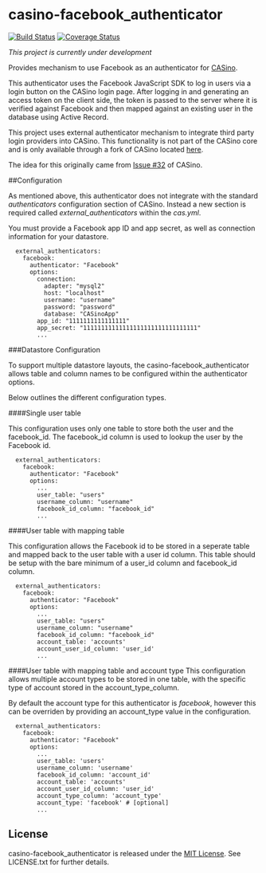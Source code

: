 # casino-facebook_authenticator
[![Build Status](https://travis-ci.org/craigweston/casino-facebook_authenticator.svg?branch=master)](https://travis-ci.org/craigweston/casino-facebook_authenticator)
[![Coverage Status](https://coveralls.io/repos/craigweston/casino-facebook_authenticator/badge.svg)](https://coveralls.io/r/craigweston/casino-facebook_authenticator)

*This project is currently under development*

Provides mechanism to use Facebook as an authenticator for [CASino](https://github.com/rbCAS/CASino).

This authenticator uses the Facebook JavaScript SDK to log in users via a login button on the CASino login page. After logging in and generating an access token on the client side, the token is passed to the server where it is verified against Facebook and then mapped against an existing user in the database using Active Record.

This project uses external authenticator mechanism to integrate third party login providers into CASino. This functionality is not part of the CASino core and is only available through a fork of CASino located [here](https://github.com/craigweston/CASino).

The idea for this originally came from [Issue #32](https://github.com/rbCAS/CASino/issues/32) of CASino.

##Configuration

As mentioned above, this authenticator does not integrate with the standard *authenticators* configuration section of CASino. Instead a new section is required called *external_authenticators* within the *cas.yml*.

You must provide a Facebook app ID and app secret, as well as connection information for your datastore.

```
  external_authenticators:
    facebook:
      authenticator: "Facebook"
      options:
        connection:
          adapter: "mysql2"
          host: "localhost"
          username: "username"
          password: "password"
          database: "CASinoApp"
        app_id: "1111111111111111"
        app_secret: "11111111111111111111111111111111"
        ...

```

###Datastore Configuration

To support multiple datastore layouts, the casino-facebook_authenticator allows table and column names to be configured within the authenticator options.

Below outlines the different configuration types.

####Single user table

This configuration uses only one table to store both the user and the facebook_id. The facebook_id column is used to lookup the user by the Facebook id.

```
  external_authenticators:
    facebook:
      authenticator: "Facebook"
      options:
        ...
        user_table: "users"
        username_column: "username"
        facebook_id_column: "facebook_id"
        ...
```

####User table with mapping table

This configuration allows the Facebook id to be stored in a seperate table and mapped back to the user table with a user id column. This table should be setup with the bare minimum of a user_id column and facebook_id column.

```
  external_authenticators:
    facebook:
      authenticator: "Facebook"
      options:
        ...
        user_table: "users"
        username_column: "username"
        facebook_id_column: "facebook_id"
        account_table: 'accounts'
        account_user_id_column: 'user_id'
        ...
```

####User table with mapping table and account type
This configuration allows multiple account types to be stored in one table, with the specific type of account stored in the account_type_column.

By default the account type for this authenticator is *facebook*, however this can be overriden by providing an account_type value in the configuration.

```
  external_authenticators:
    facebook:
      authenticator: "Facebook"
      options:
        ...
        user_table: 'users'
        username_column: 'username'
        facebook_id_column: 'account_id'
        account_table: 'accounts'
        account_user_id_column: 'user_id'
        account_type_column: 'account_type'
        account_type: 'facebook' # [optional]
        ...
```


## License

casino-facebook_authenticator is released under the [MIT License](http://www.opensource.org/licenses/MIT). See LICENSE.txt for further details.
